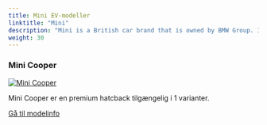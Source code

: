 ```yaml
---
title: Mini EV-modeller
linktitle: "Mini"
description: "Mini is a British car brand that is owned by BMW Group. It is known for its iconic small cars that combine style, performance, and fun. "
weight: 30
---
```

<!-- markdownlint-disable MD033 -->
<!-- markdownlint-disable MD010 -->


<div class="container p-3 mb-4 bg-body-tertiary rounded border">
<h3> Mini Cooper</h3>
	<div class="row">
		<div class="col col-12 col-md-6">
			<a href="cooper"><img src="https://media.evkx.net/multimedia/models/mini/cooper/cooper_se/main_1_st.jpg" class="img-fluid" alt="Mini Cooper" ></a>
		</div>
		<div class="col col-12 col-md-6">
<p>
Mini Cooper er en premium hatcback tilgængelig i 1 varianter.
</p>
	<a href="cooper/" class="btn btn-outline-primary" role="button">Gå til modelinfo</a>
		</div>
	</div>
</div>
